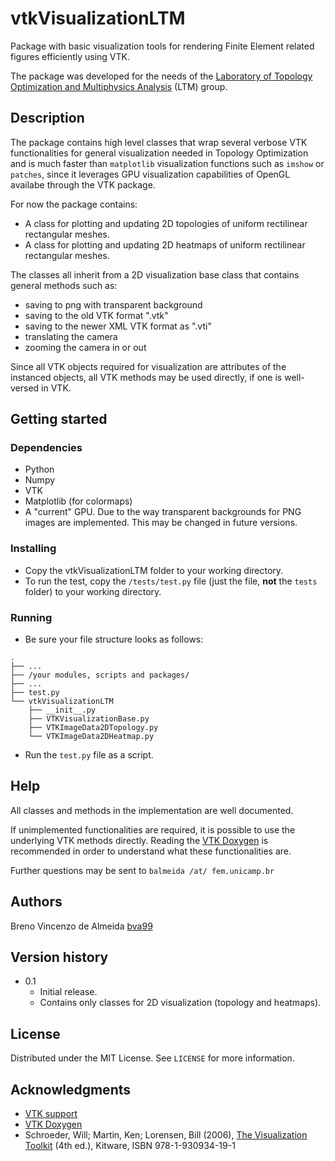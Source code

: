 # vtkVisualizationLTM

Package with basic visualization tools for rendering Finite Element related figures efficiently using VTK.

The package was developed for the needs of the [Laboratory of Topology Optimization and Multiphysics Analysis](https://www.fem.unicamp.br/~ltm/) (LTM) group.

## Description

The package contains high level classes that wrap several verbose VTK functionalities for general visualization needed in Topology Optimization and is much faster than `matplotlib` visualization functions such as `imshow` or `patches`, since it leverages GPU visualization capabilities of OpenGL availabe through the VTK package.

For now the package contains:
- A class for plotting and updating 2D topologies of uniform rectilinear rectangular meshes.
- A class for plotting and updating 2D heatmaps of uniform rectilinear rectangular meshes.

The classes all inherit from a 2D visualization base class that contains general methods such as:
- saving to png with transparent background
- saving to the old VTK format ".vtk"
- saving to the newer XML VTK format as ".vti"
- translating the camera
- zooming the camera in or out

Since all VTK objects required for visualization are attributes of the instanced objects, all VTK methods may be used directly, if one is well-versed in VTK.

## Getting started

### Dependencies
- Python
- Numpy
- VTK
- Matplotlib (for colormaps)
- A "current" GPU. Due to the way transparent backgrounds for PNG images are implemented. This may be changed in future versions.

### Installing
- Copy the vtkVisualizationLTM folder to your working directory.
- To run the test, copy the `/tests/test.py` file (just the file, **not** the `tests` folder) to your working directory.

### Running
- Be sure your file structure looks as follows:
```
.
├── ...
├── /your modules, scripts and packages/
├── ...
├── test.py
└── vtkVisualizationLTM
    ├── __init__.py
    ├── VTKVisualizationBase.py
    ├── VTKImageData2DTopology.py
    └── VTKImageData2DHeatmap.py
```
- Run the `test.py` file as a script.

## Help

All classes and methods in the implementation are well documented.

If unimplemented functionalities are required, it is possible to use the underlying VTK methods directly. Reading the [VTK Doxygen](https://vtk.org/doc/nightly/html/index.html) is recommended in order to understand what these functionalities are.

Further questions may be sent to `balmeida /at/ fem.unicamp.br`

## Authors

Breno Vincenzo de Almeida [bva99](https://github.com/bva99)

## Version history

- 0.1
  - Initial release.
  - Contains only classes for 2D visualization (topology and heatmaps).

## License

Distributed under the MIT License. See `LICENSE` for more information.

## Acknowledgments

- [VTK support](https://discourse.vtk.org/c/support/6)
- [VTK Doxygen](https://vtk.org/doc/nightly/html/index.html)
- Schroeder, Will; Martin, Ken; Lorensen, Bill (2006), [The Visualization Toolkit](https://vtk.org/documentation/) (4th ed.), Kitware, ISBN 978-1-930934-19-1
